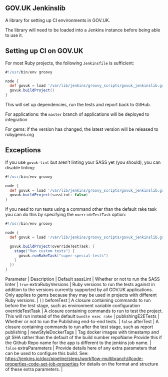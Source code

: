 ## GOV.UK Jenkinslib

A library for setting up CI environments in GOV.UK.

The library will need to be loaded into a Jenkins instance before being able to use it.

## Setting up CI on GOV.UK

For most Ruby projects, the following `Jenkinsfile` is sufficient:

```groovy
#!/usr/bin/env groovy

node {
  def govuk = load '/var/lib/jenkins/groovy_scripts/govuk_jenkinslib.groovy'
  govuk.buildProject()
}
```

This will set up dependencies, run the tests and report back to GitHub.

For applications: the `master` branch of applications will be deployed to integration

For gems: if the version has changed, the latest version will be released to rubygems.org

## Exceptions

If you use `govuk-lint` but aren't linting your SASS yet (you should), you can
disable linting:

```groovy
#!/usr/bin/env groovy

node {
  def govuk = load '/var/lib/jenkins/groovy_scripts/govuk_jenkinslib.groovy'
  govuk.buildProject(sassLint: false)
}
```

If you need to run tests using a command other than the default rake task
you can do this by specifying the `overrideTestTask` option:

```groovy
#!/usr/bin/env groovy

node {
  def govuk = load '/var/lib/jenkins/groovy_scripts/govuk_jenkinslib.groovy'

  govuk.buildProject(overrideTestTask: {
    stage("Run custom tests") {
      govuk.runRakeTask("super-special-tests")
    }
  })
}
```

Parameter | Description | Default
sassLint | Whether or not to run the SASS linter | `true`
extraRubyVersions | Ruby versions to run the tests against in addition to the versions currently supported by all GOV.UK applications. Only applies to gems because they may be used in projects with different Ruby versions. | `[]`
beforeTest | A closure containing commands to run before the test stage, such as environment variable configuration
overrideTestTask | A closure containing commands to run to test the project. This will run instead of the default `bundle exec rake` |
publishingE2ETests | Whether or not to run the Publishing end-to-end tests. | `false`
afterTest | A closure containing commands to run after the test stage, such as report publishing |
newStyleDockerTags | Tag docker images with timestamp and git SHA rather than the default of the build number repoName Provide this if the Github Repo name for the app is different to the jenkins job name. | `false`
extraParameters | Provide details here of any extra parameters that can be used to configure this build.  See: https://jenkins.io/doc/pipeline/steps/workflow-multibranch/#code-properties-code-set-job-properties for details on the format and structure of these extra parameters. |
